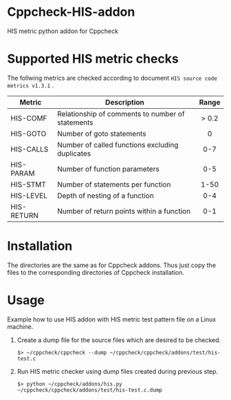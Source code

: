 # Cppcheck-HIS-addon
HIS metric python addon for Cppcheck

# Supported HIS metric checks
The follwing metrics are checked according to document `HIS source code metrics v1.3.1` .

| Metric | Description | Range |
| ------ | ----------- |:-----:|
| HIS-COMF | Relationship of comments to number of statements | > 0.2 |
| HIS-GOTO | Number of goto statements | 0 |
| HIS-CALLS | Number of called functions excluding duplicates | 0-7 |
| HIS-PARAM | Number of function parameters | 0-5 |
| HIS-STMT | Number of statements per function | 1-50 |
| HIS-LEVEL | Depth of nesting of a function | 0-4 |
| HIS-RETURN | Number of return points within a function | 0-1 |


# Installation
The directories are the same as for Cppcheck addons.
Thus just copy the files to the corresponding directories of Cppcheck installation.

# Usage
Example how to use HIS addon with HIS metric test pattern file on a Linux machine.

1. Create a dump file for the source files which are desired to be checked.

   `$> ~/cppcheck/cppcheck --dump ~/cppcheck/cppcheck/addons/test/his-test.c`

2. Run HIS metric checker using dump files created during previous step.

   `$> python ~/cppcheck/addons/his.py ~/cppcheck/cppcheck/addons/test/his-test.c.dump`
